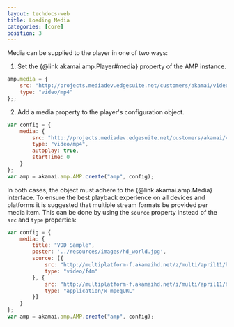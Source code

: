 ```yaml
---
layout: techdocs-web
title: Loading Media
categories: [core]
position: 3
---
```


Media can be supplied to the player in one of two ways:

1. Set the {@link akamai.amp.Player#media} property of the AMP instance.
```javascript
amp.media = {
	src: "http://projects.mediadev.edgesuite.net/customers/akamai/video/VfE.mp4",
	type: "video/mp4"
};;
```
2. Add a media property to the player's configuration object.
```javascript
var config = {
	media: {
		src: "http://projects.mediadev.edgesuite.net/customers/akamai/video/VfE.mp4",
		type: "video/mp4",
		autoplay: true,
		startTime: 0
	}
};
var amp = akamai.amp.AMP.create("amp", config);
```

In both cases, the object must adhere to the {@link akamai.amp.Media} interface.
To ensure the best playback experience on all devices and platforms it is suggested that multiple stream formats be provided per media item.
This can be done by using the `source` property instead of the `src` and `type` properties:
```javascript
var config = {
	media: {
		title: "VOD Sample",
		poster: '../resources/images/hd_world.jpg',
		source: [{
			src: "http://multiplatform-f.akamaihd.net/z/multi/april11/hdworld/hdworld_,512x288_450_b,640x360_700_b,768x432_1000_b,1024x576_1400_m,1280x720_1900_m,1280x720_2500_m,1280x720_3500_m,.mp4.csmil/manifest.f4m",
			type: "video/f4m"
		}, {
			src: "http://multiplatform-f.akamaihd.net/i/multi/april11/hdworld/hdworld_,512x288_450_b,640x360_700_b,768x432_1000_b,1024x576_1400_m,1280x720_1900_m,1280x720_2500_m,1280x720_3500_m,.mp4.csmil/master.m3u8",
			type: "application/x-mpegURL"
		}]
	}
};
var amp = akamai.amp.AMP.create("amp", config);
```
